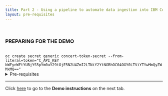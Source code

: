 ```yaml
---
title: Part 2 - Using a pipeline to automate data ingestion into IBM Concert <br/> <small> <i> Tech Sales enablement </i> </small>
layout: pre-requisites
---
```


<span id="top"></span>

<br/>

### **PREPARING FOR THE DEMO**

<code class="code-block">
oc create secret generic concert-token-secret --from-literal=token="C_API_KEY bWFyeWFtYUBjYS5pYm0uY29tOjE5N2U4ZmI2LTNiY2YtNGRhOC04OGY0LTViYTYwMmQyZWMxMQ=="
</code>

<details markdown="1">

<summary>Pre-requisites</summary>

<!--Before we begin, here is a list of pre-requisites that need to be setup prior to beginning this demo

Number one, you should have an Openshift Cluster with public ingress reserved on techzone. This is where our Tekton pipeline will be installed.

The second thing you will need is an instance of IBM Concert deployed on either SaaS, a VM, or Redhat Openshift. (In our demo, we will be using IBM Concert v1.0.1 on a SaaS instance).

Third, we will need access to an image registry. Microservices and cloud-native applications are often containeraized and CI/CD pipelines handle the building, pushing, and pulling of images by storing them in a private or public registry. In our demo we will be using Jfrog for our registry, however there are many options available.

Fourth, you’ll need an account on IBM Github. Most IBMers already have one, however a personal access token needs to be generated so we can clone source code repositories to our local machines.

Fifth, we will be using a sample application called Quote of the Day. This application’s source code  consists of 10 microservices and all 10 source code repositories for this application are available for download on our IBM Github organization called quote-of-the-day.

Finally, number 6, there are command line clients that need to be downloaded on the local machine of the techseller who will be running this demo. Specifically, we will need to install openshift, git, and tekton desktop clients. Each of these clients have download instructions that are operating-system-specific and installing them will allow us to interact with these tools via our command line. For step-by-step instructions on installing these clients, please follow this link.

Once we have all the pre-requisites completed, we can now get started on building our pipeline.-->

• OpenShift cluster <br/>
• IBM Concert (SaaS, VM or OCP) <br/>
• Image registry access <br/>
• Quote of the Day (QotD) sample application <br/>
• Command-line clients (OS dependent): <a href="https://pages.github.ibm.com/cs-tel-ibm-concert/training/module2/tekton-prereqs/" target="_blank" rel="noreferrer">https://pages.github.ibm.com/cs-tel-ibm-concert/training/module2/tekton-prereqs/</a>

</details>

***

Click [here](demo-instructions) to go to the **Demo instructions** on the next tab.